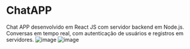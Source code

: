 # ChatAPP
Chat APP desenvolvido em React JS com servidor backend em Node.js. Conversas em tempo real, com autenticação de usuários e registros em servidores.
![image](https://github.com/FernandoZuchi/ChatAPP/assets/127436816/5e37178c-c7e8-4249-8a5d-da6d0c87ca86)
![image](https://github.com/FernandoZuchi/ChatAPP/assets/127436816/b25141c6-e6de-45c9-a466-4dbbbf3e7edf)

